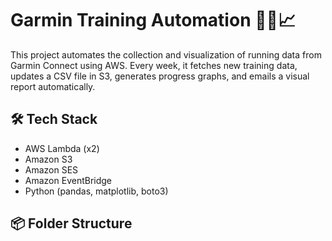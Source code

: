 # Garmin Training Automation 🏃‍♂️📈

This project automates the collection and visualization of running data from Garmin Connect using AWS. Every week, it fetches new training data, updates a CSV file in S3, generates progress graphs, and emails a visual report automatically.

## 🛠 Tech Stack

- AWS Lambda (x2)
- Amazon S3
- Amazon SES
- Amazon EventBridge
- Python (pandas, matplotlib, boto3)

## 📦 Folder Structure